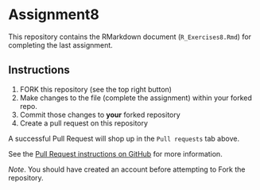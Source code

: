 # Assignment8

This repository contains the RMarkdown document (`R_Exercises8.Rmd`) for completing
the last assignment. 

## Instructions

1. FORK this repository (see the top right button)
2. Make changes to the file (complete the assignment) within your forked repo.
3. Commit those changes to **your** forked repository
4. Create a pull request on this repository

A successful Pull Request will shop up in the `Pull requests` tab above.

See the [Pull Request instructions on GitHub](https://help.github.com/en/github/collaborating-with-issues-and-pull-requests/creating-a-pull-request-from-a-fork)
for more information. 

_Note_. You should have created an account before attempting to Fork the repository.
